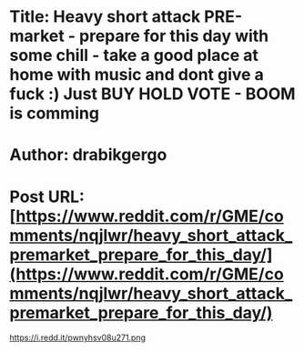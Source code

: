 # Title: Heavy short attack PRE-market - prepare for this day with some chill - take a good place at home with music and dont give a fuck :) Just BUY HOLD VOTE - BOOM is comming
# Author: drabikgergo
# Post URL: [https://www.reddit.com/r/GME/comments/nqjlwr/heavy_short_attack_premarket_prepare_for_this_day/](https://www.reddit.com/r/GME/comments/nqjlwr/heavy_short_attack_premarket_prepare_for_this_day/)


https://i.redd.it/pwnyhsv08u271.png